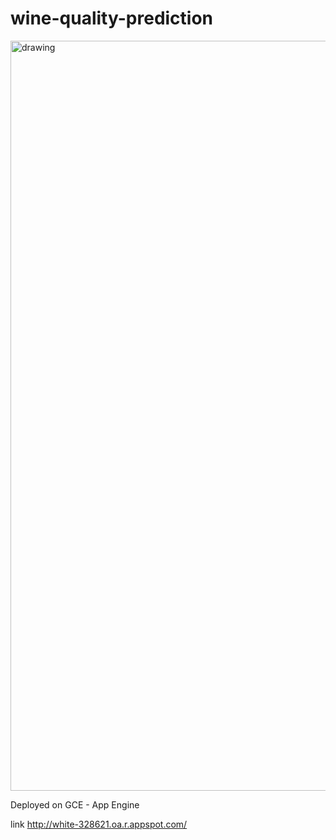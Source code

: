 # wine-quality-prediction

<img src="https://www.thedrinksbusiness.com/content/uploads/2017/08/Prosecco-istock-640x427.jpg" alt="drawing" width="1200"/>

Deployed on GCE - App Engine

link http://white-328621.oa.r.appspot.com/
